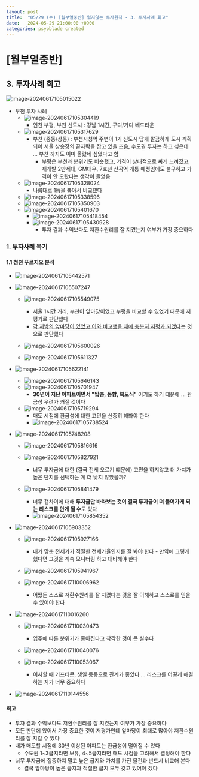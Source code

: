 ```yaml
---
layout: post
title:  "05/29 (수) [월부열중반] 잃지않는 투자원칙 - 3. 투자사례 회고"
date:   2024-05-29 21:00:00 +0900
categories: psyoblade created
---
```


# [월부열중반]

## 3. 투자사례 회고

![image-20240617105015022](/private/images/2024-05-29-yeoljung-day7/image-20240617105015022.png)

* 부천 투자 사례
  * ![image-20240617105304419](/private/images/2024-05-29-yeoljung-day7/image-20240617105304419.png)
    * 인천 부평, 부천 신도시 : 강남 1시간, 구디/가디 베드타운
  * ![image-20240617105317629](/private/images/2024-05-29-yeoljung-day7/image-20240617105317629.png)
    * 부천 (중동/상동) : 부천시청역 주변이 1기 신도시 답게 깔끔하게 도시 계획 되어 서울 상승장의 끝자락을 잡고 있을 즈음, 수도권 투자는 하고 싶은데 ... 부천 까지도 이미 올랐네 싶었다고 함
      * 부평은 부천과 분위기도 비슷했고, 가격이 상대적으로 싸게 느껴졌고, 재개발 2만세대, GM대우, 7호선 산곡역 개통 예정임에도 불구하고 가격이 안 오랐다는 생각이 들었음
  * ![image-20240617105328024](/private/images/2024-05-29-yeoljung-day7/image-20240617105328024.png)
    * 나름대로 1등을 뽑아서 비교했다
  * ![image-20240617105338596](/private/images/2024-05-29-yeoljung-day7/image-20240617105338596.png)
  * ![image-20240617105350903](/private/images/2024-05-29-yeoljung-day7/image-20240617105350903.png)
  * ![image-20240617105401670](/private/images/2024-05-29-yeoljung-day7/image-20240617105401670.png)
    * ![image-20240617105418454](/private/images/2024-05-29-yeoljung-day7/image-20240617105418454.png)
    * ![image-20240617105430928](/private/images/2024-05-29-yeoljung-day7/image-20240617105430928.png)
      * 투자 결과 수익보다도 저환수원리를 잘 지켰는지 여부가 가장 중요하다

### 1. 투자사례 복기

#### 1.1 청천 푸르지오 분석

* ![image-20240617105442571](/private/images/2024-05-29-yeoljung-day7/image-20240617105442571.png)
* ![image-20240617105507247](/private/images/2024-05-29-yeoljung-day7/image-20240617105507247.png)
  * ![image-20240617105549075](/private/images/2024-05-29-yeoljung-day7/image-20240617105549075.png)
    * 서울 1시간 거리, 부천이 앞마당이었고 부평을 비교할 수 있었기 때문에 저평가로 판단했다
    * <u>각 지방의 앞마당이 있었고 이와 비교했을 때에 충분히 저평가 되었다</u>는 것으로 판단했다

  * ![image-20240617105600026](/private/images/2024-05-29-yeoljung-day7/image-20240617105600026.png)
  * ![image-20240617105611327](/private/images/2024-05-29-yeoljung-day7/image-20240617105611327.png)

* ![image-20240617105622141](/private/images/2024-05-29-yeoljung-day7/image-20240617105622141.png)
  * ![image-20240617105646143](/private/images/2024-05-29-yeoljung-day7/image-20240617105646143.png)
  * ![image-20240617105701947](/private/images/2024-05-29-yeoljung-day7/image-20240617105701947.png)
    * **30년이 지난 아파트이면서 "탑층, 동향, 복도식"** 이기도 하기 떄문에 ... 환금성 우려가 커질 것이다
  * ![image-20240617105719294](/private/images/2024-05-29-yeoljung-day7/image-20240617105719294.png)
    * 매도 시점에 환금성에 대한 고민을 신중히 해봐야 한다
    * ![image-20240617105738524](/private/images/2024-05-29-yeoljung-day7/image-20240617105738524.png)
* ![image-20240617105748208](/private/images/2024-05-29-yeoljung-day7/image-20240617105748208.png)
  * ![image-20240617105816616](/private/images/2024-05-29-yeoljung-day7/image-20240617105816616.png)
  * ![image-20240617105827921](/private/images/2024-05-29-yeoljung-day7/image-20240617105827921.png)
    * 너무 투자금에 대한 (결국 전세 오르기 떄문에) 고민을 하지않고 더 가치가 높은 단지를 선택하는 게 더 낮지 않았을까?

  * ![image-20240617105841479](/private/images/2024-05-29-yeoljung-day7/image-20240617105841479.png)
    * 너무 갭차이에 대해 **투자금만 바라보는 것이 결국 투자금이 더 들어가게 되는 리스크를 안게 될 수**도 있다
    * ![image-20240617105854352](/private/images/2024-05-29-yeoljung-day7/image-20240617105854352.png)

* ![image-20240617105903352](/private/images/2024-05-29-yeoljung-day7/image-20240617105903352.png)
  * ![image-20240617105927166](/private/images/2024-05-29-yeoljung-day7/image-20240617105927166.png)
    * 내가 맞춘 전세가가 적절한 전세가율인지를 잘 봐야 한다 - 만약에 그렇게 했다면 그것을 계속 모니터링 하고 대비해야 한다

  * ![image-20240617105941967](/private/images/2024-05-29-yeoljung-day7/image-20240617105941967.png)
  * ![image-20240617110006962](/private/images/2024-05-29-yeoljung-day7/image-20240617110006962.png)
    * 어쨌든 스스로 저환수원리를 잘 지켰다는 것을 잘 이해하고 스스로를 믿을 수 있어야 한다

* ![image-20240617110016260](/private/images/2024-05-29-yeoljung-day7/image-20240617110016260.png)
  * ![image-20240617110030473](/private/images/2024-05-29-yeoljung-day7/image-20240617110030473.png)
    * 입주에 따른 분위기가 좋아진다고 착각한 것이 큰 실수다

  * ![image-20240617110040076](/private/images/2024-05-29-yeoljung-day7/image-20240617110040076.png)
  * ![image-20240617110053067](/private/images/2024-05-29-yeoljung-day7/image-20240617110053067.png)
    * 이사할 때 기프티콘, 생일 등등으로 관계가 좋았다 ... 리스크를 어떻게 해결하는 지가 너무 중요하다

* ![image-20240617110144556](/private/images/2024-05-29-yeoljung-day7/image-20240617110144556.png)



#### 회고

* 투자 결과 수익보다도 저환수원리를 잘 지켰는지 여부가 가장 중요하다
* 모든 판단에 있어서 가장 중요한 것이 저평가인데 앞마당이 최대로 많아야 저환수원리를 잘 지킬 수 있다
* 내가 매도할 시점에 30년 이상된 아파트는 환금성이 떨어질 수 있다
  * 수도권 1~3급지라면 보유, 4~5급지라면 매도 시점을 고려해서 결정해야 한다
* 너무 투자금에 집중하지 말고 높은 급지와 가치를 가진 물건과 반드시 비교해 본다
  * 결국 앞마당이 높은 급지과 적절한 급지 모두 갖고 있어야 겠다
